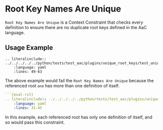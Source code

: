 # Root Key Names Are Unique
`Root Key Names Are Unique` is a Context Constraint that checks every definition to ensure there are no duplicate root keys defined in the AaC language.


## Usage Example
```{eval-rst}
.. literalinclude:: ../../../../../python/tests/test_aac/plugins/unique_root_keys/test_unique_root_keys.py
    :language: yaml
    :lines: 49-63
```
The above example would fail the `Root Key Names Are Unique` because the referenced root `one` has more than one definition of itself.


```yaml
```{eval-rst}
.. literalinclude:: ../../../../../python/tests/test_aac/plugins/unique_root_keys/test_unique_root_keys.py
    :language: yaml
    :lines: 31-45
```
In this example, each referenced root has only one definition of itself, and so would pass this constraint.